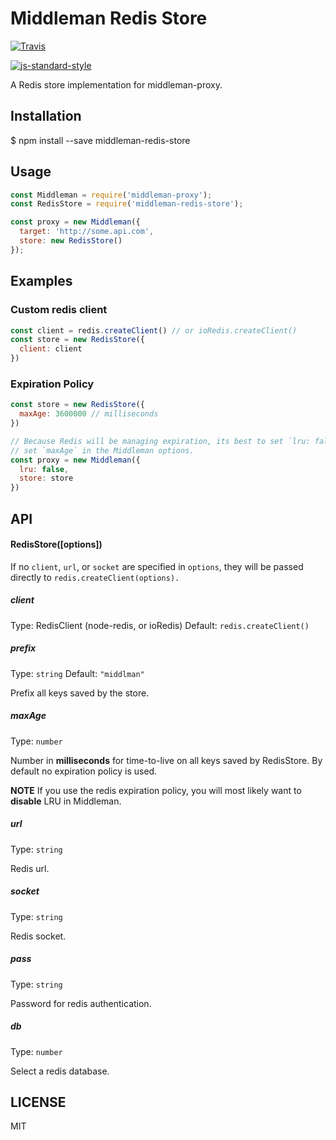 # Middleman Redis Store
  [![Travis][travis-image]][travis-url]

  [![js-standard-style](https://cdn.rawgit.com/feross/standard/master/badge.svg)](https://github.com/feross/standard)


A Redis store implementation for middleman-proxy.

## Installation
$ npm install --save middleman-redis-store

## Usage
```js
const Middleman = require('middleman-proxy');
const RedisStore = require('middleman-redis-store');

const proxy = new Middleman({
  target: 'http://some.api.com',
  store: new RedisStore()
});
```

## Examples

### Custom redis client
```js
const client = redis.createClient() // or ioRedis.createClient()
const store = new RedisStore({
  client: client
})
```

### Expiration Policy
```js
const store = new RedisStore({
  maxAge: 3600000 // milliseconds
})

// Because Redis will be managing expiration, its best to set `lru: false` and NOT
// set `maxAge` in the Middleman options.
const proxy = new Middleman({
  lru: false,
  store: store
})
```

## API
#### RedisStore([options])
If no `client`, `url`, or `socket` are specified in `options`, they will be passed
directly to `redis.createClient(options).`

##### client
Type: RedisClient (node-redis, or ioRedis)
Default: `redis.createClient()`
##### prefix
Type: `string`
Default: `"middlman"`

Prefix all keys saved by the store.
##### maxAge
Type: `number`

Number in **milliseconds** for time-to-live on all keys saved by RedisStore. By
default no expiration policy is used.

**NOTE** If you use the redis expiration policy, you will most likely want to **disable**
LRU in Middleman.
##### url
Type: `string`

Redis url.
##### socket
Type: `string`

Redis socket.

##### pass
Type: `string`

Password for redis authentication.

##### db
Type: `number`

Select a redis database.

## LICENSE
MIT

[travis-image]: https://travis-ci.org/nickpisacane/middleman-redis-store.svg?branch=master
[travis-url]: https://travis-ci.org/nickpisacane/middleman-redis-store
